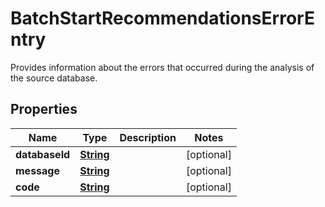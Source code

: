 

# BatchStartRecommendationsErrorEntry

Provides information about the errors that occurred during the analysis of the source database.

## Properties

| Name | Type | Description | Notes |
|------------ | ------------- | ------------- | -------------|
|**databaseId** | [**String**](String.md) |  |  [optional] |
|**message** | [**String**](String.md) |  |  [optional] |
|**code** | [**String**](String.md) |  |  [optional] |



